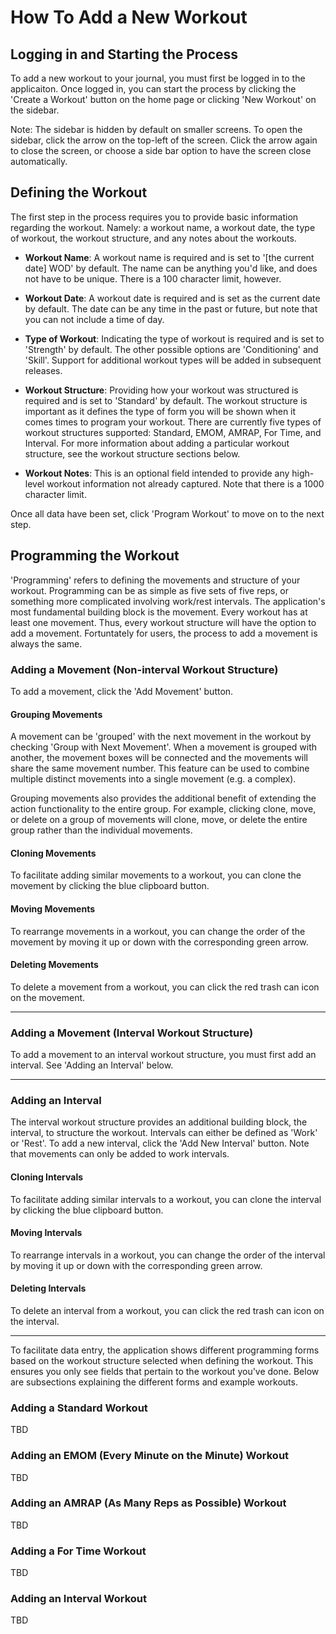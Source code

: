 # How To Add a New Workout

## Logging in and Starting the Process

To add a new workout to your journal, you must first be logged in to the applicaiton. Once logged in,
you can start the process by clicking the 'Create a Workout' button on the home page or clicking 'New Workout' on the sidebar.

Note: The sidebar is hidden by default on smaller screens. To open the sidebar, click the arrow on the top-left of the screen. Click the arrow again to close the screen, or choose a side bar option to have the screen close automatically.

## Defining the Workout

The first step in the process requires you to provide basic information regarding the workout. Namely: a workout name, a workout date, the type of workout, the workout structure, and any notes about the workouts.

- **Workout Name**: A workout name is required and is set to '[the current date] WOD' by default. The name can be anything you'd like, and does not have to be unique. There is a 100 character limit, however.

- **Workout Date**: A workout date is required and is set as the current date by default. The date can be any time in the past or future, but note that you can not include a time of day.

- **Type of Workout**: Indicating the type of workout is required and is set to 'Strength' by default. The other possible options are 'Conditioning' and 'Skill'. Support for additional workout types will be added in subsequent releases.

- **Workout Structure**: Providing how your workout was structured is required and is set to 'Standard' by default. The workout structure is important as it defines the type of form you will be shown when it comes times to program your workout. There are currently five types of workout structures supported: Standard, EMOM, AMRAP, For Time, and Interval. For more information about adding a particular workout structure, see the workout structure sections below.

- **Workout Notes**: This is an optional field intended to provide any high-level workout information not already captured. Note that there is a 1000 character limit.

Once all data have been set, click 'Program Workout' to move on to the next step.

## Programming the Workout

'Programming' refers to defining the movements and structure of your workout. Programming can be as simple as five sets of five reps, or something more complicated involving work/rest intervals. The application's most fundamental building block is the movement. Every workout has at least one movement. Thus, every workout structure will have the option to add a movement. Fortuntately for users, the process to add a movement is always the same.

### Adding a Movement (Non-interval Workout Structure)

To add a movement, click the 'Add Movement' button.

#### Grouping Movements

A movement can be 'grouped' with the next movement in the workout by checking 'Group with Next Movement'. When a movement is grouped with another, the movement boxes will be connected and the movements will share the same movement number. This feature can be used to combine multiple distinct movements into a single movement (e.g. a complex).

Grouping movements also provides the additional benefit of extending the action functionality to the entire group. For example, clicking clone, move, or delete on a group of movements will clone, move, or delete the entire group rather than the individual movements.

#### Cloning Movements

To facilitate adding similar movements to a workout, you can clone the movement by clicking the blue clipboard button.

#### Moving Movements

To rearrange movements in a workout, you can change the order of the movement by moving it up or down with the corresponding green arrow.

#### Deleting Movements

To delete a movement from a workout, you can click the red trash can icon on the movement.

---

### Adding a Movement (Interval Workout Structure)

To add a movement to an interval workout structure, you must first add an interval. See 'Adding an Interval' below.

---

### Adding an Interval

The interval workout structure provides an additional building block, the interval, to structure the workout. Intervals can either be defined as 'Work' or 'Rest'. To add a new interval, click the 'Add New Interval' button. Note that movements can only be added to work intervals.

#### Cloning Intervals

To facilitate adding similar intervals to a workout, you can clone the interval by clicking the blue clipboard button.

#### Moving Intervals

To rearrange intervals in a workout, you can change the order of the interval by moving it up or down with the corresponding green arrow.

#### Deleting Intervals

To delete an interval from a workout, you can click the red trash can icon on the interval.

---

To facilitate data entry, the application shows different programming forms based on the workout structure selected when defining the workout. This ensures you only see fields that pertain to the workout you've done. Below are subsections explaining the different forms and example workouts.

### Adding a Standard Workout

TBD

### Adding an EMOM (Every Minute on the Minute) Workout

TBD

### Adding an AMRAP (As Many Reps as Possible) Workout

TBD

### Adding a For Time Workout

TBD

### Adding an Interval Workout

TBD
